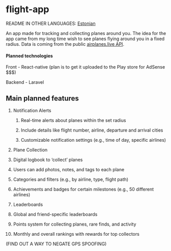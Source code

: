 # flight-app

README IN OTHER LANGUAGES:
[Estonian](https://github.com/Beeak/flight-app/blob/main/README-ee.md)


An app made for tracking and collecting planes around you. 
The idea for the app came from my long time wish to see planes flying around you in a fixed radius.
Data is coming from the public [airplanes.live API](https://airplanes.live/api-guide/).

#### Planned technologies

Front - React-native (plan is to get it uploaded to the Play store for AdSense $$$)

Backend - Laravel


## Main planned features

1. Notification Alerts

    1. Real-time alerts about planes within the set radius
  
    2. Include details like flight number, airline, departure and arrival cities
  
    3. Customizable notification settings (e.g., time of day, specific airlines)

2. Plane Collection

  1. Digital logbook to ‘collect’ planes
  
  2. Users can add photos, notes, and tags to each plane
  
  3. Categories and filters (e.g., by airline, type, flight path)
  
  4. Achievements and badges for certain milestones (e.g., 50 different airlines)

3. Leaderboards

  1. Global and friend-specific leaderboards
  
  2. Points system for collecting planes, rare finds, and activity
  
  3. Monthly and overall rankings with rewards for top collectors
  
(FIND OUT A WAY TO NEGATE GPS SPOOFING)

